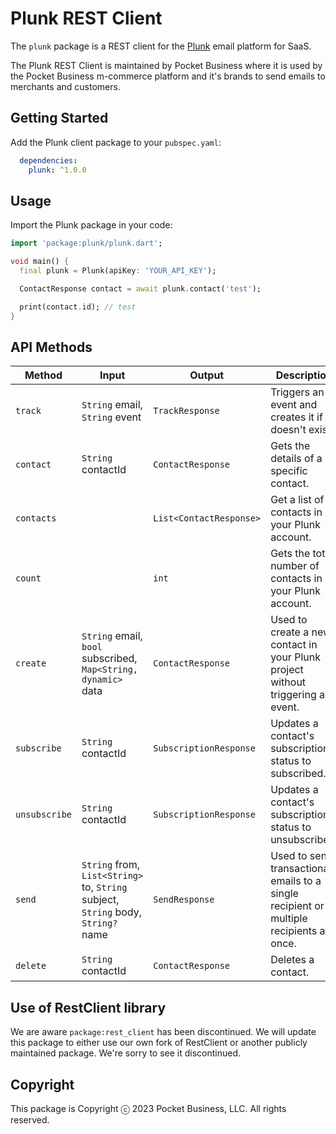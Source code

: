# Plunk REST Client

The `plunk` package is a REST client for the [Plunk](https://www.useplunk.com) email platform for SaaS.

The Plunk REST Client is maintained by Pocket Business where it is used by the Pocket Business m-commerce platform and it's brands to send emails to merchants and customers.

## Getting Started

Add the Plunk client package to your `pubspec.yaml`:

```yaml
  dependencies:
    plunk: ^1.0.0
```

## Usage

Import the Plunk package in your code:

```dart
import 'package:plunk/plunk.dart';

void main() {
  final plunk = Plunk(apiKey: 'YOUR_API_KEY');

  ContactResponse contact = await plunk.contact('test');

  print(contact.id); // test
}
```

## API Methods
Method | Input | Output | Description
--- | --- | --- | ---
`track` | `String` email, `String` event | `TrackResponse` | Triggers an event and creates it if it doesn't exist.
`contact` | `String` contactId | `ContactResponse` | Gets the details of a specific contact.
`contacts` | | `List<ContactResponse>` | Get a list of all contacts in your Plunk account.
`count` | | `int` | Gets the total number of contacts in your Plunk account.
`create` | `String` email, `bool` subscribed, `Map<String, dynamic>` data | `ContactResponse` | Used to create a new contact in your Plunk project without triggering an event.
`subscribe` | `String` contactId | `SubscriptionResponse` | Updates a contact's subscription status to subscribed.
`unsubscribe` | `String` contactId | `SubscriptionResponse` | Updates a contact's subscription status to unsubscribed.
`send` | `String` from, `List<String>` to, `String` subject, `String` body, `String?` name | `SendResponse` | Used to send transactional emails to a single recipient or multiple recipients at once.
`delete` | `String` contactId | `ContactResponse` | Deletes a contact.

## Use of RestClient library

We are aware `package:rest_client` has been discontinued. We will update this package to either use our own fork of RestClient or another publicly maintained package. We're sorry to see it discontinued.

## Copyright

This package is Copyright ⓒ 2023 Pocket Business, LLC. All rights reserved.
